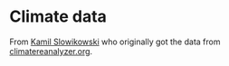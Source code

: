 # Climate data

From [Kamil Slowikowski](https://observablehq.com/d/b39a0b47aa65cbb4) who originally got the data from [climatereanalyzer.org](https://climatereanalyzer.org).
